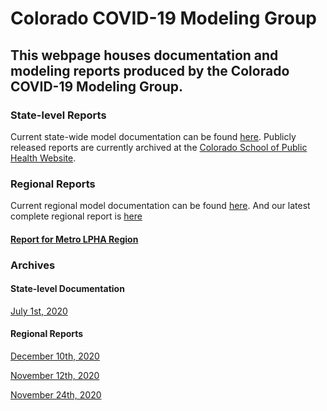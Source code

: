 # Colorado COVID-19 Modeling Group
## This webpage houses documentation and modeling reports produced by the Colorado COVID-19 Modeling Group. 

### State-level Reports
Current state-wide model documentation can be found [here](https://agb85.github.io/covid-19/SEIR%20Documentation.pdf).
Publicly released reports are currently archived at the [Colorado School of Public Health Website](https://coloradosph.cuanschutz.edu/resources/covid-19/modeling-results).


### Regional Reports
Current regional model documentation can be found [here](https://agb85.github.io/covid-19/Regional%20Model%20Documentation.pdf).
And our latest complete regional report is [here](https://agb85.github.io/covid-19/Regional%20Report.html)

#### [Report for Metro LPHA Region](https://agb85.github.io/covid-19/Metro%20LPHA%20Region%20Report.html)


### Archives
#### State-level Documentation
[July 1st, 2020](https://agb85.github.io/covid-19/SEIR%20Documentation_20200701.pdf)

#### Regional Reports
[December 10th, 2020](https://agb85.github.io/covid-19/Regional%20Report_20201210.html)

[November 12th, 2020](https://agb85.github.io/covid-19/RegionalReport_20201112.pdf)

[November 24th, 2020](https://agb85.github.io/covid-19/Regional%20Report_20201124.pdf)
